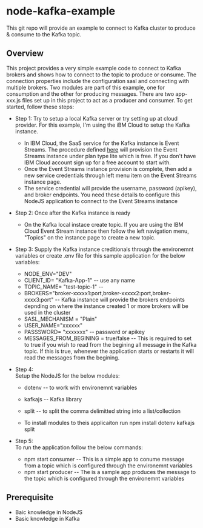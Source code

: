 # node-kafka-example

This git repo will provide an example to connect to Kafka cluster to produce & consume to the Kafka topic. 


## Overview
This project provides a very simple example code to connect to Kafka brokers and shows how to connect to the topic to produce or consume.  The connection properties include the configuration sasl and connecting with multiple brokers.  Two modules are part of this example, one for consumption and the other for producing messages.   There are two app-xxx.js files set up in this project to act as a producer and consumer.  To get started, follow these steps:
	
* Step 1: 
Try to setup a local Kafka server or try setting up at cloud provider.  For this example, I'm using the iBM Cloud to setup the Kafka instance.
	*  In IBM Cloud, the SaaS service for the Kafka instance is Event Streams.  The procedure defined [here](https://cloud.ibm.com/eventstreams-provisioning/6a7f4e38-f218-48ef-9dd2-df408747568e/create) will provision the Event Streams instance under plan type lite which is free.  If you don't have IBM Cloud account sign up for a free account to start with.   
	*  Once the Event Streams instance provision is complete, then add a new service credentials through left menu item on the Event Streams instance page.
	*  The service credential will provide the username, password (apikey), and broker endpoints.  You need these details to configure this NodeJS application to connect to the Event Streams instance <br>  
* Step 2: 
Once after the Kafka instance is ready
	* On the Kafka local instace create topic.  If you are using the IBM Cloud Event Stream instance then follow the left navigation menu, "Topics" on the instance page to create a new topic. 
* Step 3: 
Supply the Kafka instance creditionals through the environemnt variables or create .env file for this sample application for the below variables:
	* NODE_ENV="DEV"
	* CLIENT_ID= "Kafka-App-1"  -- use any name
	* TOPIC_NAME= "test-topic-1" --
	* BROKERS="broker-xxxxx1:port,broker-xxxxx2:port,broker-xxxx3:port"  -- Kafka instance will provide the brokers endpoints depnding on where the instance created 1 or more brokers will be used in the cluster
	* SASL_MECHANISM = "Plain"
	* USER_NAME="xxxxxx"
	* PASSSWORD= "xxxxxxx" -- password or apikey
	* MESSAGES_FROM_BEGINING = true/false  -- This is required to set to true if you wish to read from the begining all message in the Kafka topic. If this is true, whenever the application starts or restarts it will read the messages from the begining.<br>
  
* Step 4:  
  Setup the NodeJS for the below modules:
  * dotenv -- to work with environemnt variables
  * kafkajs -- Kafka library
  * split -- to split the comma delimitted string into a list/collection <br>
  
  * To install modules to theis applicaiton run npm install dotenv kafkajs split
  
 * Step 5:  
 To run the application follow the below commands:
	* npm start consumer -- This is a simple app to conume message from a topic which is configured through the environemnt variables
	* npm start producer -- The is a sample app produces the message to the topic which is configured through the environemnt variables 


## Prerequisite
* Baic knowledge in NodeJS
* Basic knowledge in Kafka 
 

